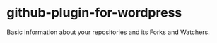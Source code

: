 github-plugin-for-wordpress
===========================

Basic information about your repositories and its Forks and Watchers.
